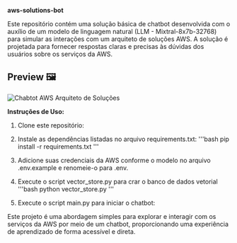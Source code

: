 **aws-solutions-bot**

Este repositório contém uma solução básica de chatbot desenvolvida com o auxílio de um modelo de linguagem natural (LLM - Mixtral-8x7b-32768) para simular as interações com um arquiteto de soluções AWS. A solução é projetada para fornecer respostas claras e precisas às dúvidas dos usuários sobre os serviços da AWS.


## Preview 🖼️

![Chabtot AWS Arquiteto de Soluções](assets/preview.gif)

**Instruções de Uso:**

1. Clone este repositório:
2. Instale as dependências listadas no arquivo requirements.txt:
'''bash
pip install -r requirements.txt
'''
3. Adicione suas credenciais da AWS conforme o modelo no arquivo .env.example e renomeie-o para .env.

4. Execute o script vector_store.py para crar o banco de dados vetorial
'''bash
python vector_store.py
'''
5. Execute o script main.py para iniciar o chatbot:



Este projeto é uma abordagem simples para explorar e interagir com os serviços da AWS por meio de um chatbot, proporcionando uma experiência de aprendizado de forma acessível e direta.
